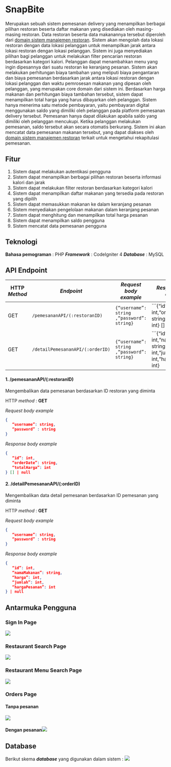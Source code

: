# SnapBite
Merupakan sebuah sistem pemesanan delivery yang menampilkan berbagai pilihan restoran beserta daftar makanan yang disediakan oleh masing-masing restoran. Data restoran beserta data makanannya tersebut diperoleh dari [domain sistem manajemen restoran](https://github.com/filbertfelim/TST-SistemRestoran). Sistem akan mengolah data lokasi restoran dengan data lokasi pelanggan untuk menampilkan jarak antara lokasi restoran dengan lokasi pelanggan. Sistem ini juga menyediakan pilihan bagi pelanggan untuk melakukan filter pencarian restoran berdasarkan kategori kalori. Pelanggan dapat menambahkan menu yang ingin dipesannya dari suatu restoran ke keranjang pesanan. Sistem akan melakukan perhitungan biaya tambahan yang meliputi biaya pengantaran dan biaya pemesanan berdasarkan jarak antara lokasi restoran dengan lokasi pelanggan dan waktu pemrosesan makanan yang dipesan oleh pelanggan, yang merupakan core domain dari sistem ini. Berdasarkan harga makanan dan perhitungan biaya tambahan tersebut, sistem dapat menampilkan total harga yang harus dibayarkan oleh pelanggan. Sistem hanya menerima satu metode pembayaran, yaitu pembayaran digital menggunakan saldo yang dimiliki oleh pelanggan pada platform pemesanan delivery tersebut. Pemesanan hanya dapat dilakukan apabila saldo yang dimiliki oleh pelanggan mencukupi. Ketika pelanggan melakukan pemesanan, saldo tersebut akan secara otomatis berkurang. Sistem ini akan mencatat data pemesanan makanan tersebut, yang dapat diakses oleh [domain sistem manajemen restoran](https://github.com/filbertfelim/TST-SistemRestoran) terkait untuk mengetahui rekapitulasi pemesanan.

## Fitur
1. Sistem dapat melakukan autentikasi pengguna  
2. Sistem dapat menampilkan berbagai pilihan restoran beserta informasi kalori dan jarak
3. Sistem dapat melakukan filter restoran berdasarkan kategori kalori
4. Sistem dapat menampilkan daftar makanan yang tersedia pada restoran yang dipilih
5. Sistem dapat memasukkan makanan ke dalam keranjang pesanan
6. Sistem menyediakan pengelolaan makanan dalam keranjang pesanan
7. Sistem dapat menghitung dan menampilkan total harga pesanan
8. Sistem dapat menampilkan saldo pengguna
9. Sistem mencatat data pemesanan pengguna

## Teknologi
**Bahasa pemograman** : PHP
***Framework*** : CodeIgniter 4 
***Database*** : MySQL

## API Endpoint

| HTTP *Method*      | *Endpoint* | *Request body example*     | *Response body example*      | Description |
| ---        |    ----   |          --- |---        |    ----   |
| GET      |`/pemesananAPI/(:restoranID)`       | ```{“username”: string ,“password”: string}``` | ```{“id”: int,“orderDate”: string, “totalHarga”: int} [] | null```|Mengembalikan data pemesanan berdasarkan ID restoran yang diminta   |
| GET   | `/detailPemesananAPI/(:orderID)`| ```{“username”: string ,“password”: string}```      | ```{“id”: int,“namaMakanan”: string, “harga”: int,“jumlah”: int,“hargaPesanan”: int} | null```| Mengembalikan data detail pemesanan berdasarkan ID pemesanan yang diminta        |

#### 1. /pemesananAPI/(:restoranID)
Mengembalikan data pemesanan berdasarkan ID restoran yang diminta

HTTP *method* : **GET**

*Request body example*
```json
{
   “username”: string, 
   “password” : string
}
```
*Response body example*
```json
{
   “id”: int,
   “orderDate”: string, 
   “totalHarga”: int
} [] | null
```

#### 2. /detailPemesananAPI/(:orderID)
Mengembalikan data detail pemesanan berdasarkan ID pemesanan yang diminta

HTTP *method* : **GET**

*Request body example*
```json
{
   “username”: string, 
   “password” : string
}
```
*Response body example*
```json
{
   “id”: int,
   “namaMakanan”: string, 
   “harga”: int,
   “jumlah”: int,
   “hargaPesanan”: int
} | null
```


## Antarmuka Pengguna
### Sign In Page
![](https://lh7-us.googleusercontent.com/F8vuqjdsQnaD6SqGo0V-hCygUXdWtKg7JMnm3QVmuZRVCMM7ktCDIL51x8N4h6sgU4jrAsRrsFcW6MizjdpWcLhs6cP2PDpoaNhIA1j-olO319JfrqToQQda_oErraxA5I3bJ-l5B8NWc8pTtewHAD8)
### Restaurant Search Page
![](https://lh7-us.googleusercontent.com/syZ0Mwu66289b3FtfA5Ntmr08esUNhrdQlxBQSeGXkQq6QSp7ncvzNaBABWeFMEHuUvWGX7oLYMos4nM3oXTP6X9l-t-2Zkdo1VEsnM0O9dxuDlbEgRjWUC9Do_Fb6TyKNPXF9BAgMJ9T0aMKaJMUCQ)
### Restaurant Menu Search Page
![](https://lh7-us.googleusercontent.com/-G5f7--6lQcx3MLwNGH8VdTyIS9XKBfOb2BQlsmCzwY4iC-Ssb_LhLyk1I9u1Ruq_NOO9W4zhQN-cuomdjoq6FuFwQLeJijKorciOxSdPJfN-CEYXY6ascHs-DUcD4IUUL6AnKSz8PJAwJQI-3zQmNY)
### Orders Page
#### Tanpa pesanan
![](https://lh7-us.googleusercontent.com/1siBzXAGoCNEJJ9SPpKw0Dgo7fhiUCHwLw27ITRm9WcKZTyDBNe9F_bSNjxhke_s1sB8xeaiGrs9qNTNXQKXliP3IjjkRmFWMiwCtob7w0Xnt3WtUNqi5AvKjD2S_h2ZTMFxIuR9ofFBRr5-H8Hl-LU)
#### Dengan pesanan![](https://lh7-us.googleusercontent.com/Kge21unA6w1WhY37REeSL_5m6W9O0jt2kU-kC2FcotmnDHCRXv--YvBZdr_aeoSmJfzCKWnqUMCnTcFN2YqZ0BvXxf19uR66p-p_uWjokzov02XtiqUShK_DS-txEJdTDY-4V0k01S9ub-h6-kbTVpI)
## Database
Berikut skema ***database*** yang digunakan dalam sistem : ![](https://lh7-us.googleusercontent.com/W9ffIPl1-uaT6tA7csJibqVSC1LNyPAUUWo3NKbigzojMUQUtwBBj0_0LKCf_Wpu9drzXduh9MERmTDF--URDyfxS1iqwAa6X0Cdqn8v3vn9zT8oE42NUHGWbVlkZgaei-uazbNWqHxbAdO3QRffIf4)
